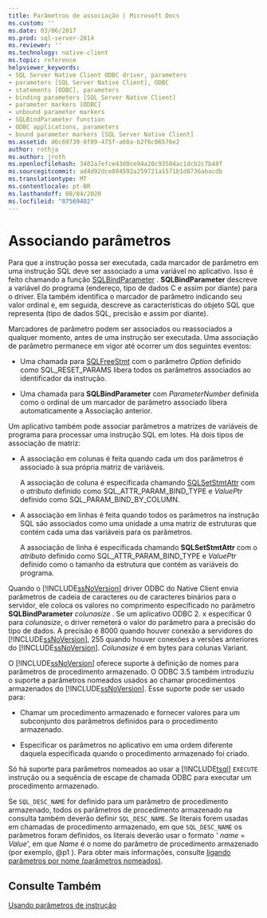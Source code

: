```yaml
---
title: Parâmetros de associação | Microsoft Docs
ms.custom: ''
ms.date: 03/06/2017
ms.prod: sql-server-2014
ms.reviewer: ''
ms.technology: native-client
ms.topic: reference
helpviewer_keywords:
- SQL Server Native Client ODBC driver, parameters
- parameters [SQL Server Native Client], ODBC
- statements [ODBC], parameters
- binding parameters [SQL Server Native Client]
- parameter markers [ODBC]
- unbound parameter markers
- SQLBindParameter function
- ODBC applications, parameters
- bound parameter markers [SQL Server Native Client]
ms.assetid: d6c69739-8f89-475f-a60a-b2f6c06576e2
author: rothja
ms.author: jroth
ms.openlocfilehash: 3402a7efce43d0ce94a20c93504ac1dcb2c7b48f
ms.sourcegitcommit: ad4d92dce894592a259721a1571b1d8736abacdb
ms.translationtype: MT
ms.contentlocale: pt-BR
ms.lasthandoff: 08/04/2020
ms.locfileid: "87569402"
---
```

# <a name="binding-parameters"></a>Associando parâmetros
  Para que a instrução possa ser executada, cada marcador de parâmetro em uma instrução SQL deve ser associado a uma variável no aplicativo. Isso é feito chamando a função [SQLBindParameter](../native-client-odbc-api/sqlbindparameter.md) . **SQLBindParameter** descreve a variável do programa (endereço, tipo de dados C e assim por diante) para o driver. Ela também identifica o marcador de parâmetro indicando seu valor ordinal e, em seguida, descreve as características do objeto SQL que representa (tipo de dados SQL, precisão e assim por diante).

 Marcadores de parâmetro podem ser associados ou reassociados a qualquer momento, antes de uma instrução ser executada. Uma associação de parâmetro permanece em vigor até ocorrer um dos seguintes eventos:

-   Uma chamada para [SQLFreeStmt](../native-client-odbc-api/sqlfreestmt.md) com o parâmetro *Option* definido como SQL_RESET_PARAMS libera todos os parâmetros associados ao identificador da instrução.

-   Uma chamada para **SQLBindParameter** com *ParameterNumber* definida como o ordinal de um marcador de parâmetro associado libera automaticamente a Associação anterior.

 Um aplicativo também pode associar parâmetros a matrizes de variáveis de programa para processar uma instrução SQL em lotes. Há dois tipos de associação de matriz:

-   A associação em colunas é feita quando cada um dos parâmetros é associado à sua própria matriz de variáveis.

     A associação de coluna é especificada chamando [SQLSetStmtAttr](../native-client-odbc-api/sqlsetstmtattr.md) com o *atributo* definido como SQL_ATTR_PARAM_BIND_TYPE e *ValuePtr* definido como SQL_PARAM_BIND_BY_COLUMN.

-   A associação em linhas é feita quando todos os parâmetros na instrução SQL são associados como uma unidade a uma matriz de estruturas que contém cada uma das variáveis para os parâmetros.

     A associação de linha é especificada chamando **SQLSetStmtAttr** com o *atributo* definido como SQL_ATTR_PARAM_BIND_TYPE e *ValuePtr* definido como o tamanho da estrutura que contém as variáveis do programa.

 Quando o [!INCLUDE[ssNoVersion](../../includes/ssnoversion-md.md)] driver ODBC do Native Client envia parâmetros de cadeia de caracteres ou de caracteres binários para o servidor, ele coloca os valores no comprimento especificado no parâmetro **SQLBindParameter** *colunasize* . Se um aplicativo ODBC 2. x especificar 0 para *colunasize*, o driver remeterá o valor do parâmetro para a precisão do tipo de dados. A precisão é 8000 quando houver conexão a servidores do [!INCLUDE[ssNoVersion](../../includes/ssnoversion-md.md)], 255 quando houver conexões a versões anteriores do [!INCLUDE[ssNoVersion](../../includes/ssnoversion-md.md)]. *Colunasize* é em bytes para colunas Variant.

 O [!INCLUDE[ssNoVersion](../../includes/ssnoversion-md.md)] oferece suporte à definição de nomes para parâmetros de procedimento armazenado. O ODBC 3.5 também introduziu o suporte a parâmetros nomeados usados ao chamar procedimentos armazenados do [!INCLUDE[ssNoVersion](../../includes/ssnoversion-md.md)]. Esse suporte pode ser usado para:

-   Chamar um procedimento armazenado e fornecer valores para um subconjunto dos parâmetros definidos para o procedimento armazenado.

-   Especificar os parâmetros no aplicativo em uma ordem diferente daquela especificada quando o procedimento armazenado foi criado.

 Só há suporte para parâmetros nomeados ao usar a [!INCLUDE[tsql](../../includes/tsql-md.md)] `EXECUTE` instrução ou a sequência de escape de chamada ODBC para executar um procedimento armazenado.

 Se `SQL_DESC_NAME` for definido para um parâmetro de procedimento armazenado, todos os parâmetros de procedimento armazenado na consulta também deverão definir `SQL_DESC_NAME`.  Se literais forem usadas em chamadas de procedimento armazenado, em que `SQL_DESC_NAME` os parâmetros foram definidos, os literais deverão usar o formato *' name* = *Value*', em que *Name* é o nome do parâmetro de procedimento armazenado (por exemplo, @p1 ). Para obter mais informações, consulte [ligando parâmetros por nome (parâmetros nomeados)](https://go.microsoft.com/fwlink/?LinkId=167215).

## <a name="see-also"></a>Consulte Também
 [Usando parâmetros de instrução](using-statement-parameters.md)


